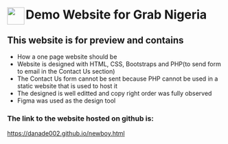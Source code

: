 
# <a href="url"><img src="https://danade002.github.io/img/logo.png" align="left" height="40"></a>Demo Website for Grab Nigeria

## This website is for preview and contains
- How a one page website should be 
- Website is designed with HTML, CSS, Bootstraps and PHP(to send form to email in the Contact Us section)
- The Contact Us form cannot be sent because PHP cannot be used in a static website that is used to host it
- The designed is well editted and copy right order was fully observed
- Figma was used as the design tool

### The link to the website hosted on github is:
https://danade002.github.io/newboy.html
